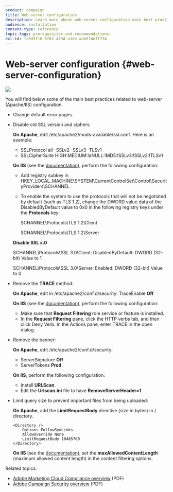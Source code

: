 ```yaml
---
product: campaign
title: Web-server configuration
description: Learn more about web-server configuration main best practices.
audience: installation
content-type: reference
topic-tags: prerequisites-and-recommendations-
exl-id: fc0d3f16-5f62-473d-a1de-aab574eff734
---
```

# Web-server configuration {#web-server-configuration}

![](assets/do-not-localize/v7-only.svg)

You will find below some of the main best practices related to web-server (Apache/IIS) configuration.

* Change default error pages.

* Disable old SSL version and ciphers:

   **On Apache**, edit /etc/apache2/mods-available/ssl.conf. Here is an example:

    * SSLProtocol all -SSLv2 -SSLv3 -TLSv1
    * SSLCipherSuite HIGH:MEDIUM:!aNULL:!MD5:!SSLv3:!SSLv2:!TLSv1

    **On IIS** (see the [documentation](https://support.microsoft.com/en-us/kb/245030)), perform the following configuration:

    * Add registry subkey in HKEY_LOCAL_MACHINE\SYSTEM\CurrentControlSet\Control\SecurityProviders\SCHANNEL
    * To enable the system to use the protocols that will not be negotiated by default (such as TLS 1.2), change the DWORD value data of the DisabledByDefault value to 0x0 in the following registry keys under the **Protocols** key:

        SCHANNEL\Protocols\TLS 1.2\Client

        SCHANNEL\Protocols\TLS 1.2\Server

    **Disable SSL x.0**

    SCHANNEL\Protocols\SSL 3.0\Client: DisabledByDefault: DWORD (32-bit) Value to 1

    SCHANNEL\Protocols\SSL 3.0\Server: Enabled: DWORD (32-bit) Value to 0

* Remove the **TRACE** method:

    **On Apache**, edit in /etc/apache2/conf.d/security: TraceEnable **Off**

    **On IIS** (see the [documentation](https://www.iis.net/configreference/system.webserver/security/requestfiltering/verbs)), perform the following configuration:

    * Make sure that **Request Filtering** role service or feature is installed.
    * In the **Request Filtering** pane, click the HTTP verbs tab, and then click Deny Verb. In the Actions pane, enter TRACE in the open dialog.

* Remove the banner:

    **On Apache**, edit /etc/apache2/conf.d/security:
    
    * ServerSignature **Off**
    * ServerTokens **Prod**

    **On IIS**, perform the following configuration:

    * Install **URLScan**.
    * Edit the **Urlscan.ini** file to have **RemoveServerHeader=1**

* Limit query size to prevent important files from being uploaded:

    **On Apache**, add the **LimitRequestBody** directive (size in bytes) in / directory.

    ```
    <Directory />
        Options FollowSymLinks
        AllowOverride None
        LimitRequestBody 10485760
    </Directory>
    ```

    **On IIS** (see the [documentation](http://www.iis.net/configreference/system.webserver/security/requestfiltering/requestlimits)), set the **maxAllowedContentLength** (maximum allowed content length) in the content filtering options.

Related topics:

* [Adobe Marketing Cloud Compliance overview](https://marketing.adobe.com/resources/help/en_US/xref/Adobe-Marketing-Cloud-Privacy-and-Security-Overview.pdf) (PDF)
* [Adobe Campaign Security overview](https://wwwimages.adobe.com/content/dam/acom/en/marketing-cloud/campaign/pdfs/54658.en.campaign.wp.adb-security.pdf) (PDF)
